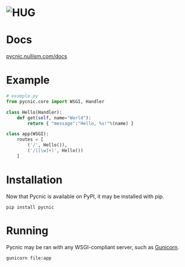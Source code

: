 ![HUG](http://pycnic.nullism.com/images/pycnic-head-small.png)
============================

# Docs

[pycnic.nullism.com/docs](http://pycnic.nullism.com/docs)

# Example

```python
# example.py
from pycnic.core import WSGI, Handler

class Hello(Handler):
    def get(self, name="World"):
        return { "message":"Hello, %s!"%(name) }

class app(WSGI):
    routes = [
        ('/', Hello()),
        ('/([\w]+)', Hello())
    ]
```

# Installation

Now that Pycnic is available on PyPI, it may be installed with pip. 

    pip install pycnic

# Running 

Pycnic may be ran with any WSGI-compliant server, such as [Gunicorn](http://gunicorn.org).

    gunicorn file:app



